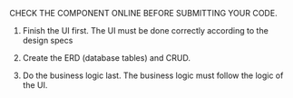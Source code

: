 CHECK THE COMPONENT ONLINE BEFORE SUBMITTING YOUR CODE.

1. Finish the UI first. The UI must be done correctly according to the design specs

2. Create the ERD (database tables) and CRUD. 

3. Do the business logic last. The business logic must follow the logic of the UI. 